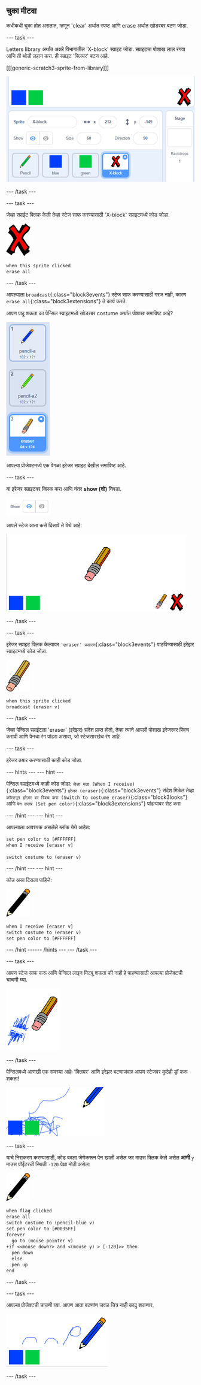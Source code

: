 ## चुका मीटवा

कधीकधी चुका होत असतात, म्हणून 'clear' अर्थात स्पष्ट आणि erase अर्थात खोडरबर बटण जोडा.

--- task ---

Letters library अर्थात अक्षरे विभागातील 'X-block' स्प्राइट जोडा. स्प्राइटचा पोशाख लाल रंगवा आणि ती थोडी लहान करा. ही स्प्राइट 'क्लियर' बटण आहे.

[[[generic-scratch3-sprite-from-library]]]

![स्क्रीनशॉट](images/paint-x.png)

--- /task ---

--- task ---

जेव्हा स्प्राईट क्लिक केली तेव्हा स्टेज साफ करण्यासाठी 'X-block' स्प्राइटमध्ये कोड जोडा.

![फुली](images/cross.png)

```blocks3
when this sprite clicked
erase all
```

--- /task ---

आपल्याला `broadcast`{:class="block3events"} स्टेज साफ करण्यासाठी गरज नाही, कारण `erase all`{:class="block3extensions"} ते कार्य करते.

आपण पाहू शकता का पेन्सिल स्प्राइटमध्ये खोडरबर costume अर्थात पोशाख समाविष्ट आहे?

![स्क्रीनशॉट](images/paint-eraser-costume.png)

आपल्या प्रोजेक्टमध्ये एक वेगळा इरेजर स्प्राइट देखील समाविष्ट आहे.

--- task ---

या इरेजर स्प्राइटवर क्लिक करा आणि नंतर **show (शो)** निवडा.

![स्क्रीनशॉट](images/show-eraser.png)

आपले स्टेज आता कसे दिसावे ते येथे आहे:

![स्क्रीनशॉट](images/paint-eraser-stage.png)

--- /task ---

--- task ---

इरेजर स्प्राइट क्लिक केल्यावर `'eraser' प्रसारण`{:class="block3events"} पाठविण्यासाठी इरेझर स्प्राइटमध्ये कोड जोडा.

![इरेजर](images/eraser.png)

```blocks3
when this sprite clicked
broadcast (eraser v)
```

--- /task ---

जेव्हा पेन्सिल स्प्राईटला 'eraser' (इरेझर) संदेश प्राप्त होतो, तेव्हा त्याने आपली पोशाख इरेजरवर स्विच करावी आणि पेनचा रंग पांढरा असावा, जो स्टेजसारखेच रंग आहे!

--- task ---

इरेजर तयार करण्यासाठी काही कोड जोडा.

--- hints ---
 --- hint ---

पेन्सिल स्प्राईटमध्ये काही कोड जोडा: `जेव्हा मला (When I receive)`{:class="block3events"} `इरेजर (eraser)`{:class="block3events"} संदेश मिळेल तेव्हा `कॉस्ट्यूम इरेज़र वर स्विच करा (Switch to costume eraser)`{:class="block3looks"} आणि `पेन कलर (Set pen color)`{:class="block3extensions"} पांढर्‍यावर सेट करा

--- /hint --- --- hint ---

आपल्याला आवश्यक असलेले ब्लॉक येथे आहेत:

```blocks3
set pen color to [#FFFFFF]
when I receive [eraser v]

switch costume to (eraser v)
```

--- /hint --- --- hint ---

कोड असा दिसला पाहिजे:

![पेन्सिल](images/pencil.png)

```blocks3
when I receive [eraser v]
switch costume to (eraser v)
set pen color to [#FFFFFF]
```

--- /hint ------ /hints --- --- /task ---

--- task ---

आपण स्टेज साफ करू आणि पेन्सिल लाइन मिटवू शकता की नाही हे पाहण्यासाठी आपल्या प्रोजेक्टची चाचणी घ्या.

![स्क्रीनशॉट](images/paint-erase-test.png)

--- /task ---

पेन्सिलमध्ये आणखी एक समस्या आहेः 'क्लियर' आणि इरेझर बटणाजवळ आपण स्टेजवर कुठेही ड्रॉ करू शकता!

![स्क्रीनशॉट](images/paint-draw-problem.png)

--- task ---

याचे निराकरण करण्यासाठी, कोड बदला जेणेकरून पेन खाली असेल जर माउस क्लिक केले असेल **आणी** `y` माउस पॉईंटरची स्थिती `-120` पेक्षा मोठी असेल:

![पेन्सिल](images/pencil.png)

```blocks3
when flag clicked
erase all
switch costume to (pencil-blue v)
set pen color to [#0035FF]
forever
  go to (mouse pointer v)
+if <<mouse down?> and <(mouse y) > [-120]>> then 
  pen down
  else
  pen up
end
```

--- /task ---

--- task ---

आपल्या प्रोजेक्टची चाचणी घ्या. आपण आता बटणांण जवळ चित्र नाही काढु शकणार.

![स्क्रीनशॉट](images/paint-fixed.png)

--- /task ---